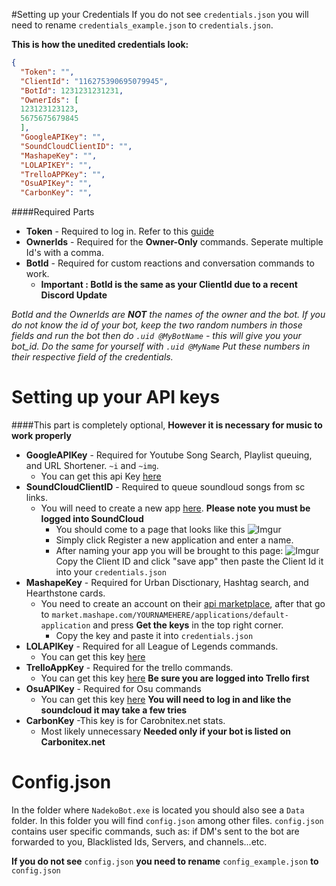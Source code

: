 #Setting up your Credentials
If you do not see `credentials.json` you will need to rename `credentials_example.json` to `credentials.json`.

**This is how the unedited credentials look:**
```json
{
  "Token": "",
  "ClientId": "116275390695079945",
  "BotId": 1231231231231,
  "OwnerIds": [
  123123123123,
  5675675679845
  ],
  "GoogleAPIKey": "",
  "SoundCloudClientID": "",
  "MashapeKey": "",
  "LOLAPIKEY": "",
  "TrelloAPPKey": "",
  "OsuAPIKey": "",
  "CarbonKey": "",
```
####Required Parts
+ **Token** - Required to log in. Refer to this [guide](http://discord.kongslien.net/guide.html)
+ **OwnerIds** - Required for the **Owner-Only** commands. Seperate multiple Id's with a comma.
+ **BotId** - Required for custom reactions and conversation commands to work.  
  + **Important : BotId is the same as your ClientId due to a recent Discord Update** 

_BotId and the OwnerIds are **NOT** the names of the owner and the bot. If you do not know the id of your bot, keep the two random numbers in those fields and 
run the bot then do  `.uid @MyBotName` - this will give you your bot_id.
Do the same for yourself with `.uid @MyName` Put these numbers in their respective field of the credentials._

Setting up your API keys
====================
####This part is completely optional, **However it is necessary for music to work properly**
+ **GoogleAPIKey** - Required for Youtube Song Search, Playlist queuing, and URL Shortener. `~i` and `~img`. 
  + You can get this api Key [here](https://console.developers.google.com/apis)
+ **SoundCloudClientID** - Required to queue soundloud songs from sc links.
  + You will need to create a new app [here](http://soundcloud.com/you/apps). **Please note you must be logged into SoundCloud**
    + You should come to a page that looks like this ![Imgur](http://i.imgur.com/RAZ2HDM.png)
    + Simply click Register a new application and enter a name.
    + After naming your app you will be brought to this page: ![Imgur](http://i.imgur.com/GH1gjKK.png) Copy the Client ID and click "save app" then paste the Client Id it into your `credentials.json` 
+ **MashapeKey** - Required for Urban Disctionary, Hashtag search, and Hearthstone cards.
  + You need to create an account on their [api marketplace](https://market.mashape.com/), after that go to `market.mashape.com/YOURNAMEHERE/applications/default-application` and press **Get the keys** in the top right corner.
    + Copy the key and paste it into `credentials.json`
+ **LOLAPIKey** - Required for all League of Legends commands. 
  + You can get this key [here](http://api.champion.gg/)
+ **TrelloAppKey** - Required for the trello commands.
  + You can get this key [here](https://trello.com/app-key) **Be sure you are logged into Trello first**
+ **OsuAPIKey** - Required for Osu commands
  + You can get this key [here](https://osu.ppy.sh/p/api) **You will need to log in and like the soundcloud it may take a few tries**
+ **CarbonKey** -This key is for Carobnitex.net stats. 
  + Most likely unnecessary **Needed only if your bot is listed on Carbonitex.net**

Config.json
===========
In the folder where `NadekoBot.exe` is located you should also see a `Data` folder. In this folder you will find `config.json` among other files.
`config.json` contains user specific commands, such as: if DM's sent to the bot are forwarded to you, Blacklisted Ids, Servers, and channels...etc.

**If you do not see** `config.json` **you need to rename** `config_example.json` **to** `config.json`
